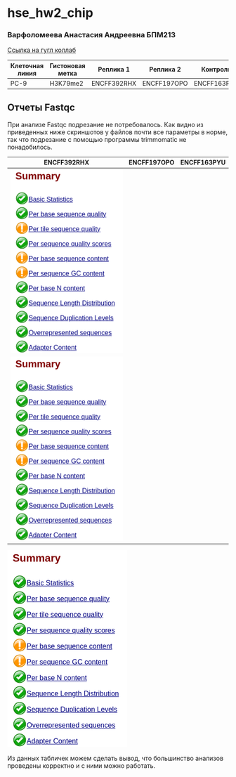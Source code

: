 # hse_hw2_chip
### Варфоломеева Анастасия Андреевна БПМ213

[Ссылка на гугл коллаб](https://colab.research.google.com/drive/1pwT_Rmg8sMyn3SFuWB54xriAFRb5DczN?usp=sharing)


Клеточная линия | Гистоновая метка | Реплика 1 | Реплика 2 | Контроль 
--- | --- | --- | --- | ---
PC-9 | H3K79me2 | ENCFF392RHX | ENCFF197OPO | ENCFF163PYU


## Отчеты Fastqc
 
   При анализе Fastqc подрезание не потребовалось. Как видно из приведенных ниже скриншотов у файлов почти все параметры в норме, так что подрезание с помощью программы trimmomatic не понадобилось. 

ENCFF392RHX | ENCFF197OPO | ENCFF163PYU 
--- | --- | --- 
![](https://github.com/switerElly/hse_hw2_chip/blob/main/img/Screenshot%20from%202024-03-02%2022-05-21.png) | 
![](https://github.com/switerElly/hse_hw2_chip/blob/main/img/Screenshot%20from%202024-03-02%2022-05-25.png) | 
![](https://github.com/switerElly/hse_hw2_chip/blob/main/img/Screenshot%20from%202024-03-02%2022-05-27.png)

      
 Из данных табличек можем сделать вывод, что большинство анализов проведены корректно и с ними можно работать.

 
